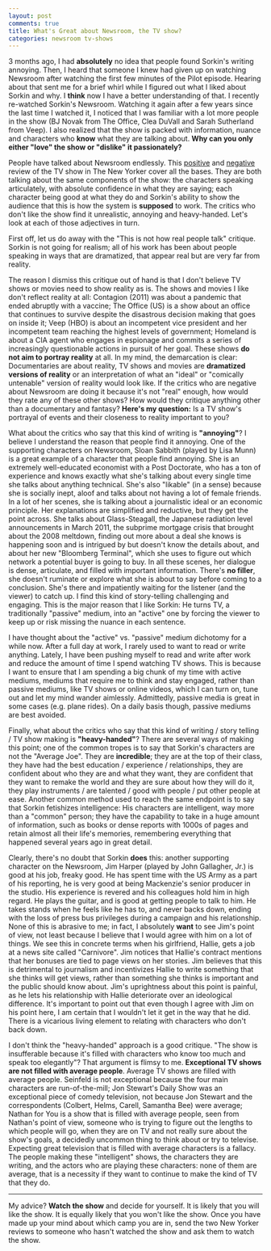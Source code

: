 ```yaml
---
layout: post
comments: true
title: What's Great about Newsroom, the TV show?
categories: newsroom tv-shows
---
```


3 months ago, I had **absolutely** no idea that people found Sorkin's writing annoying. Then, I heard
that someone I knew had given up on watching Newsroom after watching the first few minutes of the
Pilot episode. Hearing about that sent me for a brief whirl while I figured out what I liked about
Sorkin and why. I **think** now I have a better understanding of that. I recently re-watched Sorkin's
Newsroom. Watching it again after a few years since the last time I watched it, I noticed that I was
familiar with a lot more people in the show (BJ Novak from The Office, Clea DuVall and Sarah
Sutherland from Veep). I also realized that the show is packed with information, nuance and
characters who **know** what they are talking about. **Why can you only either "love" the show or
"dislike" it passionately?**

<!--more-->

People have talked about Newsroom endlessly. This [positive](https://www.newyorker.com/culture/culture-desk/in-defense-of-aaron-sorkins-the-newsroom) and [negative](https://www.newyorker.com/magazine/2012/06/25/broken-news) review of the TV show in The
New Yorker cover all the bases. They are both talking about the same components of the show: the
characters speaking articulately, with absolute confidence in what they are saying; each character
being good at what they do and Sorkin's ability to show the audience that this is how the system is
**supposed** to work. The critics who don't like the show find it unrealistic, annoying and
heavy-handed. Let's look at each of those adjectives in turn.

First off, let us do away with the "This is not how real people talk" critique. Sorkin is not going
for realism; all of his work has been about people speaking in ways that are dramatized, that appear
real but are very far from reality.

The reason I dismiss this critique out of hand is that I don't believe TV shows or movies need to
show reality as is. The shows and movies I like don't reflect reality at all: Contagion (2011) was
about a pandemic that ended abruptly with a vaccine; The Office (US) is a show about an office that
continues to survive despite the disastrous decision making that goes on inside it; Veep (HBO) is
about an incompetent vice president and her incompetent team reaching the highest levels of
government; Homeland is about a CIA agent who engages in espionage and commits a series of
increasingly questionable actions in pursuit of her goal. These shows **do not aim to portray
reality** at all. In my mind, the demarcation is clear: Documentaries are about reality, TV shows and
movies are **dramatized versions of reality** or an interpretation of what an "ideal" or "comically
untenable" version of reality would look like. If the critics who are negative about Newsroom are
doing it because it's not "real" enough, how would they rate any of these other shows? How would
they critique anything other than a documentary and fantasy? **Here's my question:** Is a TV show's
portrayal of events and their closeness to reality important to you?

What about the critics who say that this kind of writing is **"annoying"**? I believe I understand the
reason that people find it annoying. One of the supporting characters on Newsroom, Sloan Sabbith
(played by Lisa Munn) is a great example of a character that people find annoying. She is an
extremely well-educated economist with a Post Doctorate, who has a ton of experience and knows
exactly what she's talking about every single time she talks about anything technical. She's also
"likable" (in a sense) because she is socially inept, aloof and talks about not having a lot of
female friends. In a lot of her scenes, she is talking about a journalistic ideal or an economic
principle. Her explanations are simplified and reductive, but they get the point across. She talks
about Glass-Steagall, the Japanese radiation level announcements in March 2011, the subprime
mortgage crisis that brought about the 2008 meltdown, finding out more about a deal she knows is
happening soon and is intrigued by but doesn't know the details about, and about her new "Bloomberg
Terminal", which she uses to figure out which network a potential buyer is going to buy. In all
these scenes, her dialogue is dense, articulate, and filled with important information. There's **no
filler**, she doesn't ruminate or explore what she is about to say before coming to a
conclusion. She's there and <span class="underline">impatiently</span> waiting for the listener (and the viewer) to catch up. I
find this kind of story-telling challenging and engaging. This is the major reason that I like
Sorkin: He turns TV, a traditionally "passive" medium, into an "active" one by forcing the viewer to
keep up or risk missing the nuance in each sentence.

I have thought about the "active" vs. "passive" medium dichotomy for a while now. After a full day
at work, I rarely used to want to read or write anything. Lately, I have been pushing myself to read
and write after work and reduce the amount of time I spend watching TV shows. This is because I want
to ensure that I am spending a big chunk of my time with active mediums, mediums that require me to
think and stay engaged, rather than passive mediums, like TV shows or online videos, which I can
turn on, tune out and let my mind wander aimlessly. Admittedly, passive media is great in some cases
(e.g. plane rides). On a daily basis though, passive mediums are best avoided.

Finally, what about the critics who say that this kind of writing / story telling / TV show making
is **"heavy-handed"**? There are several ways of making this point; one of the common tropes is to say
that Sorkin's characters are not the "Average Joe". They are **incredible**; they are at the top of
their class, they have had the best education / experience / relationships, they are confident about
who they are and what they want, they are confident that they want to remake the world and they are
sure about how they will do it, they play instruments / are talented / good with people / put other
people at ease. Another common method used to reach the same endpoint is to say that Sorkin
fetishizes intelligence: His characters are intelligent, way more than a "common" person; they have
the capability to take in a huge amount of information, such as books or dense reports with 1000s of
pages and retain almost all their life's memories, remembering everything that happened several
years ago in great detail.

Clearly, there's no doubt that Sorkin **does** this: another supporting character on the Newsroom, Jim
Harper (played by John Gallagher, Jr.) is good at his job, freaky good. He has spent time with the
US Army as a part of his reporting, he is very good at being Mackenzie's senior producer in the
studio. His experience is revered and his colleagues hold him in high regard. He plays the guitar,
and is good at getting people to talk to him. He takes stands when he feels like he has to, and
never backs down, ending with the loss of press bus privileges during a campaign and his
relationship. None of this is abrasive to me; in fact, I absolutely **want** to see Jim's point of
view, not least because I believe that I would agree with him on a lot of things. We see this in
concrete terms when his girlfriend, Hallie, gets a job at a news site called "Carnivore". Jim
notices that Hallie's contract mentions that her bonuses are tied to page views on her stories. Jim
believes that this is detrimental to journalism and incentivizes Hallie to write something that
she thinks will get views, rather than something she thinks is important and the public should
know about. Jim's uprightness about this point is painful, as he lets his relationship with Hallie
deteriorate over an ideological difference. It's important to point out that even though I agree
with Jim on his point here, I am certain that I wouldn't let it get in the way that he did. There is
a vicarious living element to relating with characters who don't back down.

I don't think the "heavy-handed" approach is a good critique. "The show is insufferable because it's
filled with characters who know too much and speak too elegantly"? That argument is flimsy to
me. **Exceptional TV shows are not filled with average people**. Average TV shows are filled with
average people. Seinfeld is not exceptional because the four main characters are run-of-the-mill;
Jon Stewart's Daily Show was an exceptional piece of comedy television, <span class="underline">not</span> because Jon Stewart
and the correspondents (Colbert, Helms, Carell, Samantha Bee) were average; Nathan for You is a show
that is filled with average people, seen from Nathan's point of view, someone who is trying to
figure out the lengths to which people will go, when they are on TV and not really sure about the
show's goals, a decidedly uncommon thing to think about or try to televise. Expecting great
television that is filled with average characters is a fallacy. The people making these
"intelligent" shows, the characters they are writing, and the actors who are playing these
characters: <span class="underline">none</span> of them are average, that is a necessity if they want to continue to make the
kind of TV that they do.

<hr/>

My advice? **Watch the show** and decide for yourself. It is likely that you will like the show. It is
equally likely that you won't like the show. Once you have made up your mind about which camp you
are in, send the two New Yorker reviews to someone who hasn't watched the show and ask them to watch
the show.

